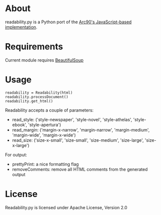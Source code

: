 # About

readability.py is a Python port of the [Arc90's JavaScript-based implementation](http://code.google.com/p/arc90labs-readability).

# Requirements

Current module requires [BeautifulSoup](http://www.crummy.com/software/BeautifulSoup/)

# Usage

    readability = Readability(html)
    readability.processDocument()
    readability.get_html()

Readability accepts a couple of parameters:
- read_style: ('style-newspaper', 'style-novel', 'style-athelas', 'style-ebook', 'style-apertura')
- read_margin: ('margin-x-narrow', 'margin-narrow', 'margin-medium', 'margin-wide', 'margin-x-wide')
- read_size: ('size-x-small', 'size-small', 'size-medium', 'size-large', 'size-x-large')

For output:
- prettyPrint: a nice formatting flag
- removeComments: remove all HTML comments from the generated output

# License

Readability.py is licensed under Apache License, Version 2.0

